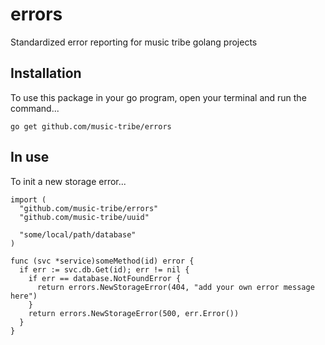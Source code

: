 # errors
Standardized error reporting for music tribe golang projects

## Installation
To use this package in your go program, open your terminal and run the command... 
```
go get github.com/music-tribe/errors
```

## In use
To init a new storage error...
```golang
import (
  "github.com/music-tribe/errors"
  "github.com/music-tribe/uuid"

  "some/local/path/database"
)

func (svc *service)someMethod(id) error {
  if err := svc.db.Get(id); err != nil {
    if err == database.NotFoundError {
      return errors.NewStorageError(404, "add your own error message here")
    }
    return errors.NewStorageError(500, err.Error())
  }
}
```

